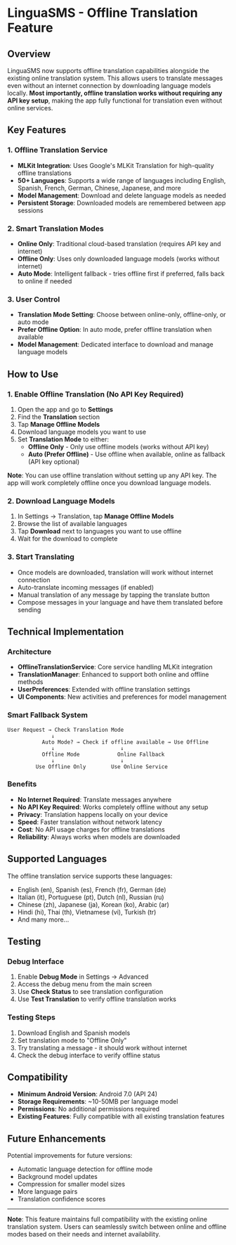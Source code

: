 # LinguaSMS - Offline Translation Feature

## Overview

LinguaSMS now supports offline translation capabilities alongside the existing online translation system. This allows users to translate messages even without an internet connection by downloading language models locally. **Most importantly, offline translation works without requiring any API key setup**, making the app fully functional for translation even without online services.

## Key Features

### 1. Offline Translation Service
- **MLKit Integration**: Uses Google's MLKit Translation for high-quality offline translations
- **50+ Languages**: Supports a wide range of languages including English, Spanish, French, German, Chinese, Japanese, and more
- **Model Management**: Download and delete language models as needed
- **Persistent Storage**: Downloaded models are remembered between app sessions

### 2. Smart Translation Modes
- **Online Only**: Traditional cloud-based translation (requires API key and internet)
- **Offline Only**: Uses only downloaded language models (works without internet)
- **Auto Mode**: Intelligent fallback - tries offline first if preferred, falls back to online if needed

### 3. User Control
- **Translation Mode Setting**: Choose between online-only, offline-only, or auto mode
- **Prefer Offline Option**: In auto mode, prefer offline translation when available
- **Model Management**: Dedicated interface to download and manage language models

## How to Use

### 1. Enable Offline Translation (No API Key Required)
1. Open the app and go to **Settings**
2. Find the **Translation** section  
3. Tap **Manage Offline Models**
4. Download language models you want to use
5. Set **Translation Mode** to either:
   - **Offline Only** - Only use offline models (works without API key)
   - **Auto (Prefer Offline)** - Use offline when available, online as fallback (API key optional)

**Note**: You can use offline translation without setting up any API key. The app will work completely offline once you download language models.

### 2. Download Language Models
1. In Settings → Translation, tap **Manage Offline Models**
2. Browse the list of available languages
3. Tap **Download** next to languages you want to use offline
4. Wait for the download to complete

### 3. Start Translating
- Once models are downloaded, translation will work without internet connection
- Auto-translate incoming messages (if enabled)
- Manual translation of any message by tapping the translate button
- Compose messages in your language and have them translated before sending

## Technical Implementation

### Architecture
- **OfflineTranslationService**: Core service handling MLKit integration
- **TranslationManager**: Enhanced to support both online and offline methods
- **UserPreferences**: Extended with offline translation settings
- **UI Components**: New activities and preferences for model management

### Smart Fallback System
```
User Request → Check Translation Mode
              ↓
           Auto Mode? → Check if offline available → Use Offline
              ↓                     ↓
           Offline Mode            Online Fallback
              ↓                     ↓
         Use Offline Only        Use Online Service
```

### Benefits
- **No Internet Required**: Translate messages anywhere
- **No API Key Required**: Works completely offline without any setup
- **Privacy**: Translation happens locally on your device
- **Speed**: Faster translation without network latency
- **Cost**: No API usage charges for offline translations
- **Reliability**: Always works when models are downloaded

## Supported Languages

The offline translation service supports these languages:
- English (en), Spanish (es), French (fr), German (de)
- Italian (it), Portuguese (pt), Dutch (nl), Russian (ru)
- Chinese (zh), Japanese (ja), Korean (ko), Arabic (ar)
- Hindi (hi), Thai (th), Vietnamese (vi), Turkish (tr)
- And many more...

## Testing

### Debug Interface
1. Enable **Debug Mode** in Settings → Advanced
2. Access the debug menu from the main screen
3. Use **Check Status** to see translation configuration
4. Use **Test Translation** to verify offline translation works

### Testing Steps
1. Download English and Spanish models
2. Set translation mode to "Offline Only"
3. Try translating a message - it should work without internet
4. Check the debug interface to verify offline status

## Compatibility

- **Minimum Android Version**: Android 7.0 (API 24)
- **Storage Requirements**: ~10-50MB per language model
- **Permissions**: No additional permissions required
- **Existing Features**: Fully compatible with all existing translation features

## Future Enhancements

Potential improvements for future versions:
- Automatic language detection for offline mode
- Background model updates
- Compression for smaller model sizes
- More language pairs
- Translation confidence scores

---

**Note**: This feature maintains full compatibility with the existing online translation system. Users can seamlessly switch between online and offline modes based on their needs and internet availability.